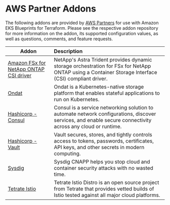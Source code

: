 # AWS Partner Addons

The following addons are provided by [AWS Partners](https://aws.amazon.com/partners/) for use with Amazon EKS Blueprints for Terraform. Please see the respective addon repository for more information on the addon, its supported configuration values, as well as questions, comments, and feature requests.

| Addon | Description |
|-------|:------------|
| [Amazon FSx for NetApp ONTAP CSI driver](https://github.com/NetApp/terraform-aws-netapp-fsxn-eks-addon) | NetApp's Astra Trident provides dynamic storage orchestration for FSx for NetApp ONTAP using a Container Storage Interface (CSI) compliant driver. |
| [Ondat](https://github.com/ondat/terraform-eksblueprints-ondat-addon) | Ondat is a Kubernetes-native storage platform that enables stateful applications to run on Kubernetes. |
| [Hashicorp - Consul](https://github.com/hashicorp/terraform-aws-hashicorp-consul-eks-addon) | Consul is a service networking solution to automate network configurations, discover services, and enable secure connectivity across any cloud or runtime. |
| [Hashicorp - Vault](https://github.com/hashicorp/terraform-aws-hashicorp-vault-eks-addon) | Vault secures, stores, and tightly controls access to tokens, passwords, certificates, API keys, and other secrets in modern computing. |
| [Sysdig](https://github.com/sysdiglabs/terraform-eksblueprints-sysdig-addon) | Sysdig CNAPP helps you stop cloud and container security attacks with no wasted time. |
| [Tetrate Istio](https://github.com/tetratelabs/terraform-eksblueprints-tetrate-istio-addon) | Tetrate Istio Distro is an open source project from Tetrate that provides vetted builds of Istio tested against all major cloud platforms. |
